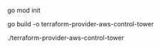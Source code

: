  go mod init

go build -o terraform-provider-aws-control-tower

./terraform-provider-aws-control-tower
